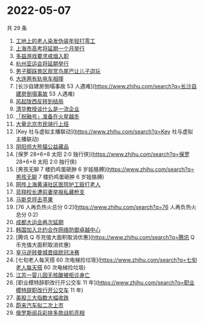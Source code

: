 # 2022-05-07

共 29 条

<!-- BEGIN ZHIHUSEARCH -->
<!-- 最后更新时间 Sat May 07 2022 12:15:49 GMT+0800 (China Standard Time) -->
1. [工地上的老人染发伪装年轻打零工](https://www.zhihu.com/search?q=工地上的老人染发伪装年轻打零工)
1. [上海市高考将延期一个月举行](https://www.zhihu.com/search?q=上海市高考将延期一个月举行)
1. [多益游戏要求戒烟入职](https://www.zhihu.com/search?q=多益游戏要求戒烟入职)
1. [杭州亚运会将延期举行](https://www.zhihu.com/search?q=杭州亚运会将延期举行)
1. [男子脚踩景区观赏鸟尾巴让儿子逗玩](https://www.zhihu.com/search?q=男子脚踩景区观赏鸟尾巴让儿子逗玩)
1. [大连两有轨电车相撞](https://www.zhihu.com/search?q=大连两有轨电车相撞)
1. [长沙自建房倒塌事故 53 人遇难](https://www.zhihu.com/search?q=长沙自建房倒塌事故 53 人遇难)
1. [风起陇西反转到结局](https://www.zhihu.com/search?q=风起陇西反转到结局)
1. [清华教授谈什么是一流企业](https://www.zhihu.com/search?q=清华教授谈什么是一流企业)
1. [「祝融号」准备在火星越冬](https://www.zhihu.com/search?q=「祝融号」准备在火星越冬)
1. [大量北京市民骑行上班](https://www.zhihu.com/search?q=大量北京市民骑行上班)
1. [Key 社与虚拟主播联动](https://www.zhihu.com/search?q=Key 社与虚拟主播联动)
1. [阴阳师大熊猫公益藏品](https://www.zhihu.com/search?q=阴阳师大熊猫公益藏品)
1. [保罗 28+6+8 太阳 2:0 独行侠](https://www.zhihu.com/search?q=保罗 28+6+8 太阳 2:0 独行侠)
1. [男孩无聊 7 楼扔鸡蛋砸肿 6 岁娃胳膊](https://www.zhihu.com/search?q=男孩无聊 7 楼扔鸡蛋砸肿 6 岁娃胳膊)
1. [网传上海黄浦社区医院护工殴打老人](https://www.zhihu.com/search?q=网传上海黄浦社区医院护工殴打老人)
1. [蓝翔校长遭前妻举报私藏枪支](https://www.zhihu.com/search?q=蓝翔校长遭前妻举报私藏枪支)
1. [马斯克抨击苹果](https://www.zhihu.com/search?q=马斯克抨击苹果)
1. [76 人再负热火总分 0:2](https://www.zhihu.com/search?q=76 人再负热火总分 0:2)
1. [成都大运会再次延期](https://www.zhihu.com/search?q=成都大运会再次延期)
1. [韩国加入北约合作网络防御卓越中心](https://www.zhihu.com/search?q=韩国加入北约合作网络防御卓越中心)
1. [腾讯 Q 币充值大面积取消优惠](https://www.zhihu.com/search?q=腾讯 Q 币充值大面积取消优惠)
1. [皇马逆转曼城晋级欧冠决赛](https://www.zhihu.com/search?q=皇马逆转曼城晋级欧冠决赛)
1. [七旬老人每天搭 60 次电梯捡垃圾](https://www.zhihu.com/search?q=七旬老人每天搭 60 次电梯捡垃圾)
1. [江苏一婴儿因无核酸被拒诊身亡](https://www.zhihu.com/search?q=江苏一婴儿因无核酸被拒诊身亡)
1. [职业模特辞职改行开公交车 11 年](https://www.zhihu.com/search?q=职业模特辞职改行开公交车 11 年)
1. [美股三大指数大幅收跌](https://www.zhihu.com/search?q=美股三大指数大幅收跌)
1. [蔚来汽车拟二次上市](https://www.zhihu.com/search?q=蔚来汽车拟二次上市)
1. [俄罗斯阅兵彩排多款战机亮相](https://www.zhihu.com/search?q=俄罗斯阅兵彩排多款战机亮相)
<!-- END ZHIHUSEARCH -->
